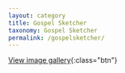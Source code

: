 ```yaml
---
layout: category
title: Gospel Sketcher
taxonomy: Gospel Sketcher
permalink: /gospelsketcher/
---
```


[View image gallery](gallery){:class="btn"}
